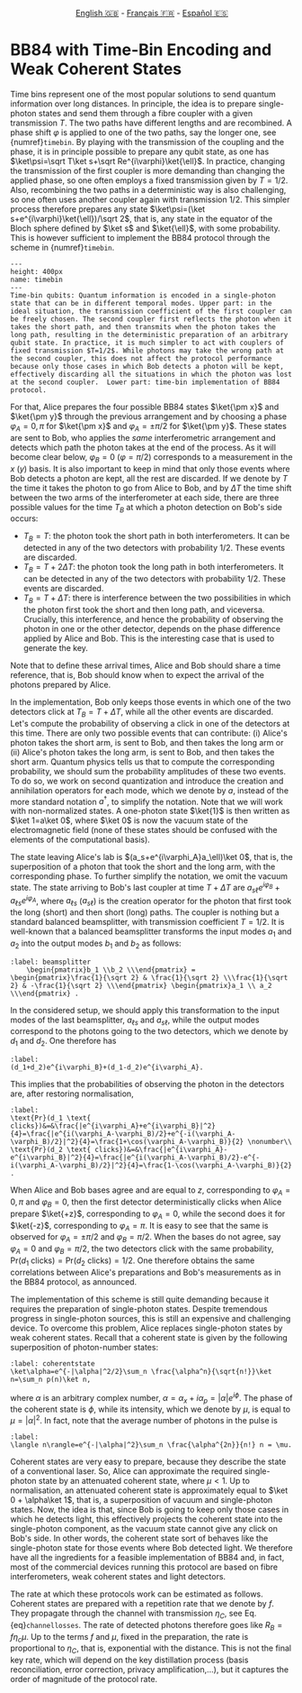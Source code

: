 <p style="text-align: center;">
    <a id="linken" href="../../../../en/content/index.html">English &#x1F1EC;&#x1F1E7;</a> - 
    <a id="linkfr" href="../../../../fr/content/index.html">Français &#x1F1EB;&#x1F1F7;</a> - 
    <a id="linkes" href="../../../../es/content/index.html">Español &#x1F1EA;&#x1F1F8;</a>
</p>
<script>
    currentPage = window.location.href;
    beforeLang = currentPage.slice(0, currentPage.indexOf("content") - 3);
    afterLang = currentPage.slice(currentPage.indexOf("content"));
    document.getElementById("linken").href = beforeLang + "en/" + afterLang;
    document.getElementById("linkfr").href = beforeLang + "fr/" + afterLang;
    document.getElementById("linkes").href = beforeLang + "es/" + afterLang;
</script>



# BB84 with Time-Bin Encoding and Weak Coherent States

Time bins represent one of the most popular solutions to send quantum information over long distances. In principle, the idea is to prepare single-photon states and send them through a fibre coupler with a given transmission $T$.  The two paths have different lengths and are recombined. A phase shift $\varphi$ is applied to one of the two paths, say the longer one, see {numref}`timebin`. By playing with the transmission of the coupling and the phase, it is in principle possible to prepare any qubit state, as one has $\ket\psi=\sqrt T\ket s+\sqrt Re^{i\varphi}\ket{\ell}$. In practice, changing the transmission of the first coupler is more demanding than changing the applied phase, so one often employs a fixed transmission given by $T=1/2$. Also, recombining the two paths in a deterministic way is also challenging, so one often uses another coupler again with transmission $1/2$. This simpler process therefore prepares any state $\ket\psi=(\ket s+e^{i\varphi}\ket{\ell})/\sqrt 2$, that is, any state in the equator of the Bloch sphere defined by $\ket s$ and $\ket{\ell}$, with some probability. This is however sufficient to implement the BB84 protocol through the scheme in {numref}`timebin`.

<!--Luke: Maybe we should mention that R is just the coefficient normalizing the state based on T?-->

```{figure} ./TimeBin.png
---
height: 400px
name: timebin
---
Time-bin qubits: Quantum information is encoded in a single-photon state that can be in different temporal modes. Upper part: in the ideal situation, the transmission coefficient of the first coupler can be freely chosen. The second coupler first reflects the photon when it takes the short path, and then transmits when the photon takes the long path, resulting in the deterministic preparation of an arbitrary qubit state. In practice, it is much simpler to act with couplers of fixed transmission $T=1/2$. While photons may take the wrong path at the second coupler, this does not affect the protocol performance because only those cases in which Bob detects a photon will be kept, effectively discarding all the situations in which the photon was lost at the second coupler.  Lower part: time-bin implementation of BB84 protocol.
```


For that, Alice prepares the four possible BB84 states $\ket{\pm x}$ and $\ket{\pm y}$ through the previous arrangement and by choosing a phase $\varphi_A=0,\pi$ for $\ket{\pm x}$ and $\varphi_A=\pm\pi/2$ for $\ket{\pm y}$. These states are sent to Bob, who applies the *same* interferometric arrangement and detects which path the photon takes at the end of the process. As it will become clear below, $\varphi_B=0$ ($\varphi=\pi/2$) corresponds to a measurement in the $x$ ($y$) basis. It is also important to keep in mind that only those events where Bob detects a photon are kept, all the rest are discarded. If we denote by $T$ the time it takes the photon to go from Alice to Bob, and by $\Delta T$ the time shift between the two arms of the interferometer at each side, there are three possible values for the time $T_B$ at which a photon detection on Bob's side occurs:

- $T_B=T$: the photon took the short path in both interferometers. It can be detected in any of the two detectors with probability $1/2$. These events are discarded.
- $T_B=T+2\Delta T$: the photon took the long path in both interferometers. It can be detected in any of the two detectors with probability $1/2$. These events are discarded.
- $T_B=T+\Delta T$: there is interference between the two possibilities in which the photon first took the short and then long path, and viceversa. Crucially, this interference, and hence the probability of observing the photon in one or the other detector, depends on the phase difference applied by Alice and Bob. This is the interesting case that is used to generate the key.

Note that to define these arrival times, Alice and Bob should share a time reference, that is, Bob should know when to expect the arrival of the photons prepared by Alice.

In the implementation, Bob only keeps those events in which one of the two detectors click at $T_B=T+\Delta T$, while all the other events are discarded. Let's compute the probability of observing a click in one of the detectors at this time. There are only two possible events that can contribute: (i) Alice's photon takes the short arm, is sent to Bob, and then takes the long arm or (ii) Alice's photon takes the long arm, is sent to Bob, and then takes the short arm. Quantum physics tells us that to compute the corresponding probability, we should sum the probability amplitudes of these two events. To do so, we work on second quantization and introduce the creation and annihilation operators for each mode, which we denote by $a$, instead of the more standard notation $a^\dagger$, to simplify the notation. Note that we will work with non-normalized states. A one-photon state $\ket{1}$ is then written as $\ket 1=a\ket 0$, where $\ket 0$ is now the vacuum state of the electromagnetic field (none of these states should be confused with the elements of the computational basis).

The state leaving Alice's lab is $(a_s+e^{i\varphi_A}a_\ell)\ket 0$, that is, the superposition of a photon that took the short and the long arm, with the corresponding phase. To further simplify the notation, we omit the vacuum state. The state arriving to Bob's last coupler at time $T+\Delta T$ are $a_{s\ell}e^{i\varphi_B}+a_{\ell s}e^{i\varphi_A}$, where $a_{\ell s}$ ($a_{s\ell}$) is the creation operator for the photon that first took the long (short) and then short (long) paths. The coupler is nothing but a standard balanced beamsplitter, with transmission coefficient $T=1/2$. It is well-known that a balanced beamsplitter transforms the input modes $a_1$ and $a_2$ into the output modes $b_1$ and $b_2$ as follows:

```{math}
:label: beamsplitter
    \begin{pmatrix}b_1 \\b_2 \\\end{pmatrix} =     \begin{pmatrix}\frac{1}{\sqrt 2} & \frac{1}{\sqrt 2} \\\frac{1}{\sqrt 2} & -\frac{1}{\sqrt 2} \\\end{pmatrix} \begin{pmatrix}a_1 \\ a_2 \\\end{pmatrix} .
```

In the considered setup, we should apply this transformation to the input modes of the last beamsplitter, $a_{\ell s}$ and $a_{s\ell}$, while the output modes correspond to the photons going to the two detectors, which we denote by $d_1$ and $d_2$. One therefore has

```{math}
:label: 
(d_1+d_2)e^{i\varphi_B}+(d_1-d_2)e^{i\varphi_A}. 
```

This implies that the probabilities of observing the photon in the detectors are, after restoring normalisation,

```{math}
:label: 
\text{Pr}(d_1 \text{ clicks})&=&\frac{|e^{i\varphi_A}+e^{i\varphi_B}|^2}{4}=\frac{|e^{i(\varphi_A-\varphi_B)/2}+e^{-i(\varphi_A-\varphi_B)/2}|^2}{4}=\frac{1+\cos(\varphi_A-\varphi_B)}{2} \nonumber\\
\text{Pr}(d_2 \text{ clicks})&=&\frac{|e^{i\varphi_A}-e^{i\varphi_B}|^2}{4}=\frac{|e^{i(\varphi_A-\varphi_B)/2}-e^{-i(\varphi_A-\varphi_B)/2}|^2}{4}=\frac{1-\cos(\varphi_A-\varphi_B)}{2} .
```

When Alice and Bob bases agree and are equal to $z$, corresponding to $\varphi_A=0,\pi$ and $\varphi_B=0$, then the first detector deterministically clicks when Alice prepare $\ket{+z}$, corresponding to $\varphi_A=0$, while the second does it for $\ket{-z}$, corresponding to $\varphi_A=\pi$. It is easy to see that the same is observed for $\varphi_A=\pm\pi/2$ and $\varphi_B=\pi/2$. When the bases do not agree, say $\varphi_A=0$ and $\varphi_B=\pi/2$, the two detectors click with the same probability, $\text{Pr}(d_1 \text{ clicks})=\text{Pr}(d_2 \text{ clicks})=1/2$. One therefore obtains the same correlations between Alice's preparations and Bob's measurements as in the BB84 protocol, as announced.

The implementation of this scheme is still quite demanding because it requires the preparation of single-photon states. Despite tremendous progress in single-photon sources, this is still an expensive and challenging device. To overcome this problem, Alice replaces single-photon states by weak coherent states. Recall that a coherent state is given by the following superposition of photon-number states:

```{math}
:label: coherentstate
\ket\alpha=e^{-|\alpha|^2/2}\sum_n \frac{\alpha^n}{\sqrt{n!}}\ket n=\sum_n p(n)\ket n,
```

where $\alpha$ is an arbitrary complex number, $\alpha=\alpha_x+i\alpha_p=|\alpha|e^{i\phi}$. The phase of the coherent state is $\phi$, while its intensity, which we denote by $\mu$, is equal to $\mu=|\alpha|^2$. In fact, note that the average number of photons in the pulse is 

```{math}
:label:
\langle n\rangle=e^{-|\alpha|^2}\sum_n \frac{\alpha^{2n}}{n!} n = \mu.
```

Coherent states are very easy to prepare, because they describe the state of a conventional laser. So, Alice can approximate the required single-photon state by an attenuated coherent state, where $\mu<1$. Up to normalisation, an attenuated coherent state is approximately equal to $\ket 0 + \alpha\ket 1$, that is, a superposition of vacuum and single-photon states. Now, the idea is that, since Bob is going to keep only those cases in which he detects light, this effectively projects the coherent state into the single-photon component, as the vacuum state cannot give any click on Bob's side. In other words, the coherent state sort of behaves like the single-photon state for those events where Bob detected light. We therefore have all the ingredients for a feasible implementation of BB84 and, in fact, most of the commercial devices running this protocol are based on fibre interferometers, weak coherent states and light detectors.

The rate at which these protocols work can be estimated as follows. Coherent states are prepared with a repetition rate that we denote by $f$. They propagate through the channel with transmission $\eta_C$, see Eq. {eq}`channellosses`. The rate of detected photons therefore goes like $R_B=f\eta_c\mu$. Up to the terms $f$ and $\mu$, fixed in the preparation, the rate is proportional to $\eta_C$, that is, exponential with the distance. This is not the final key rate, which will depend on the key distillation process (basis reconciliation, error correction, privacy amplification,...), but it captures the order of magnitude of the protocol rate.




